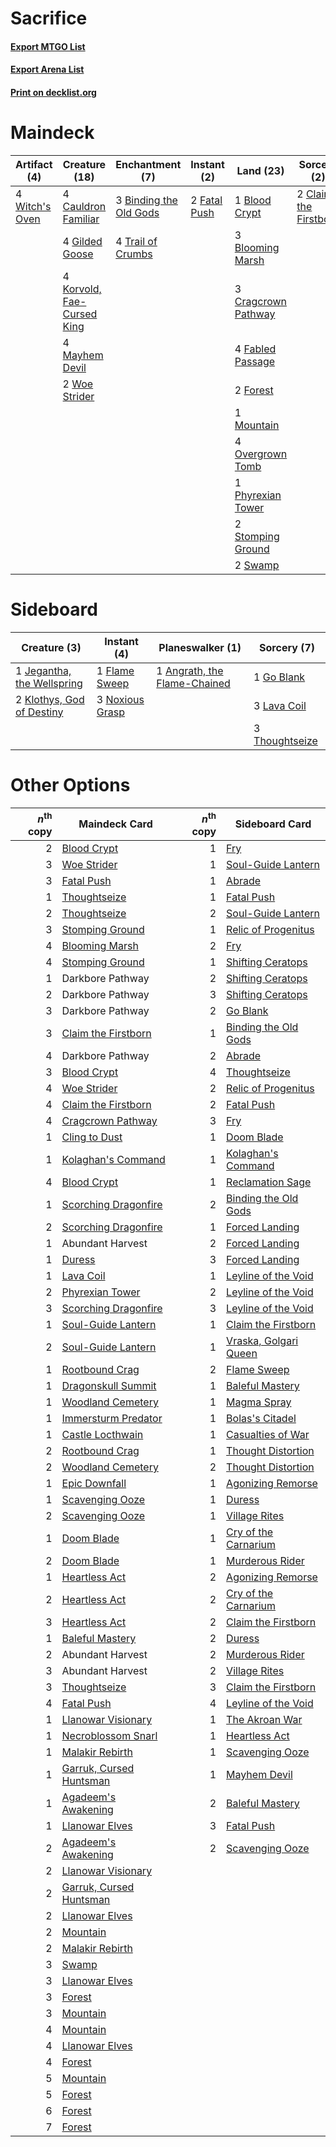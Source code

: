 # Sacrifice

#### [Export MTGO List](../collection/Sacrifice/Sacrifice.txt)
#### [Export Arena List](../collection/Sacrifice/Sacrifice_arena.txt)
#### [Print on decklist.org](http://decklist.org/?deckmain=3%09Binding%20the%20Old%20Gods%0A4%09Blightstep%20Pathway%0A1%09Blood%20Crypt%0A3%09Blooming%20Marsh%0A4%09Cauldron%20Familiar%0A2%09Claim%20the%20Firstborn%0A3%09Cragcrown%20Pathway%0A4%09Fabled%20Passage%0A2%09Fatal%20Push%0A2%09Forest%0A4%09Gilded%20Goose%0A4%09Korvold,%20Fae-Cursed%20King%0A4%09Mayhem%20Devil%0A1%09Mountain%0A4%09Overgrown%20Tomb%0A1%09Phyrexian%20Tower%0A2%09Stomping%20Ground%0A2%09Swamp%0A4%09Trail%20of%20Crumbs%0A4%09Witch's%20Oven%0A2%09Woe%20Strider&deckside=1%09Angrath,%20the%20Flame-Chained%0A1%09Flame%20Sweep%0A1%09Go%20Blank%0A1%09Jegantha,%20the%20Wellspring%0A2%09Klothys,%20God%20of%20Destiny%0A3%09Lava%20Coil%0A3%09Noxious%20Grasp%0A3%09Thoughtseize)
# Maindeck

|                                      Artifact (4)                                       |                                            Creature (18)                                            |                                         Enchantment (7)                                         |                                      Instant (2)                                      |                                          Land (23)                                           |                                          Sorcery (2)                                           |    Unknown (4)     |
|-----------------------------------------------------------------------------------------|-----------------------------------------------------------------------------------------------------|-------------------------------------------------------------------------------------------------|---------------------------------------------------------------------------------------|----------------------------------------------------------------------------------------------|------------------------------------------------------------------------------------------------|--------------------|
|4 [Witch's Oven](http://gatherer.wizards.com/Pages/Card/Details.aspx?multiverseid=473199)|4 [Cauldron Familiar](http://gatherer.wizards.com/Pages/Card/Details.aspx?multiverseid=473043)       |3 [Binding the Old Gods](http://gatherer.wizards.com/Pages/Card/Details.aspx?multiverseid=503822)|2 [Fatal Push](http://gatherer.wizards.com/Pages/Card/Details.aspx?multiverseid=423724)|1 [Blood Crypt](http://gatherer.wizards.com/Pages/Card/Details.aspx?multiverseid=97102)       |2 [Claim the Firstborn](http://gatherer.wizards.com/Pages/Card/Details.aspx?multiverseid=473080)|4 Blightstep Pathway|
|                                                                                         |4 [Gilded Goose](http://gatherer.wizards.com/Pages/Card/Details.aspx?multiverseid=473122)            |4 [Trail of Crumbs](http://gatherer.wizards.com/Pages/Card/Details.aspx?multiverseid=473141)     |                                                                                       |3 [Blooming Marsh](http://gatherer.wizards.com/Pages/Card/Details.aspx?multiverseid=417816)   |                                                                                                |                    |
|                                                                                         |4 [Korvold, Fae-Cursed King](http://gatherer.wizards.com/Pages/Card/Details.aspx?multiverseid=476047)|                                                                                                 |                                                                                       |3 [Cragcrown Pathway](http://gatherer.wizards.com/Pages/Card/Details.aspx?multiverseid=491915)|                                                                                                |                    |
|                                                                                         |4 [Mayhem Devil](http://gatherer.wizards.com/Pages/Card/Details.aspx?multiverseid=461131)            |                                                                                                 |                                                                                       |4 [Fabled Passage](http://gatherer.wizards.com/Pages/Card/Details.aspx?multiverseid=473206)   |                                                                                                |                    |
|                                                                                         |2 [Woe Strider](http://gatherer.wizards.com/Pages/Card/Details.aspx?multiverseid=476374)             |                                                                                                 |                                                                                       |2 [Forest](http://gatherer.wizards.com/Pages/Card/Details.aspx?multiverseid=439860)           |                                                                                                |                    |
|                                                                                         |                                                                                                     |                                                                                                 |                                                                                       |1 [Mountain](http://gatherer.wizards.com/Pages/Card/Details.aspx?multiverseid=439859)         |                                                                                                |                    |
|                                                                                         |                                                                                                     |                                                                                                 |                                                                                       |4 [Overgrown Tomb](http://gatherer.wizards.com/Pages/Card/Details.aspx?multiverseid=405103)   |                                                                                                |                    |
|                                                                                         |                                                                                                     |                                                                                                 |                                                                                       |1 [Phyrexian Tower](http://gatherer.wizards.com/Pages/Card/Details.aspx?multiverseid=456844)  |                                                                                                |                    |
|                                                                                         |                                                                                                     |                                                                                                 |                                                                                       |2 [Stomping Ground](http://gatherer.wizards.com/Pages/Card/Details.aspx?multiverseid=405110)  |                                                                                                |                    |
|                                                                                         |                                                                                                     |                                                                                                 |                                                                                       |2 [Swamp](http://gatherer.wizards.com/Pages/Card/Details.aspx?multiverseid=439858)            |                                                                                                |                    |


# Sideboard

|                                            Creature (3)                                             |                                       Instant (4)                                        |                                           Planeswalker (1)                                            |                                       Sorcery (7)                                       |
|-----------------------------------------------------------------------------------------------------|------------------------------------------------------------------------------------------|-------------------------------------------------------------------------------------------------------|-----------------------------------------------------------------------------------------|
|1 [Jegantha, the Wellspring](http://gatherer.wizards.com/Pages/Card/Details.aspx?multiverseid=479742)|1 [Flame Sweep](http://gatherer.wizards.com/Pages/Card/Details.aspx?multiverseid=466893)  |1 [Angrath, the Flame-Chained](http://gatherer.wizards.com/Pages/Card/Details.aspx?multiverseid=439809)|1 [Go Blank](http://gatherer.wizards.com/Pages/Card/Details.aspx?multiverseid=513549)    |
|2 [Klothys, God of Destiny](http://gatherer.wizards.com/Pages/Card/Details.aspx?multiverseid=476471) |3 [Noxious Grasp](http://gatherer.wizards.com/Pages/Card/Details.aspx?multiverseid=466864)|                                                                                                       |3 [Lava Coil](http://gatherer.wizards.com/Pages/Card/Details.aspx?multiverseid=452858)   |
|                                                                                                     |                                                                                          |                                                                                                       |3 [Thoughtseize](http://gatherer.wizards.com/Pages/Card/Details.aspx?multiverseid=438676)|


# Other Options

|*n*<sup>th</sup> copy|                                          Maindeck Card                                           |*n*<sup>th</sup> copy|                                         Sideboard Card                                         |
|--------------------:|--------------------------------------------------------------------------------------------------|--------------------:|------------------------------------------------------------------------------------------------|
|                    2|[Blood Crypt](http://gatherer.wizards.com/Pages/Card/Details.aspx?multiverseid=97102)             |                    1|[Fry](http://gatherer.wizards.com/Pages/Card/Details.aspx?multiverseid=466894)                  |
|                    3|[Woe Strider](http://gatherer.wizards.com/Pages/Card/Details.aspx?multiverseid=476374)            |                    1|[Soul-Guide Lantern](http://gatherer.wizards.com/Pages/Card/Details.aspx?multiverseid=476488)   |
|                    3|[Fatal Push](http://gatherer.wizards.com/Pages/Card/Details.aspx?multiverseid=423724)             |                    1|[Abrade](http://gatherer.wizards.com/Pages/Card/Details.aspx?multiverseid=430772)               |
|                    1|[Thoughtseize](http://gatherer.wizards.com/Pages/Card/Details.aspx?multiverseid=438676)           |                    1|[Fatal Push](http://gatherer.wizards.com/Pages/Card/Details.aspx?multiverseid=423724)           |
|                    2|[Thoughtseize](http://gatherer.wizards.com/Pages/Card/Details.aspx?multiverseid=438676)           |                    2|[Soul-Guide Lantern](http://gatherer.wizards.com/Pages/Card/Details.aspx?multiverseid=476488)   |
|                    3|[Stomping Ground](http://gatherer.wizards.com/Pages/Card/Details.aspx?multiverseid=405110)        |                    1|[Relic of Progenitus](http://gatherer.wizards.com/Pages/Card/Details.aspx?multiverseid=174824)  |
|                    4|[Blooming Marsh](http://gatherer.wizards.com/Pages/Card/Details.aspx?multiverseid=417816)         |                    2|[Fry](http://gatherer.wizards.com/Pages/Card/Details.aspx?multiverseid=466894)                  |
|                    4|[Stomping Ground](http://gatherer.wizards.com/Pages/Card/Details.aspx?multiverseid=405110)        |                    1|[Shifting Ceratops](http://gatherer.wizards.com/Pages/Card/Details.aspx?multiverseid=466948)    |
|                    1|Darkbore Pathway                                                                                  |                    2|[Shifting Ceratops](http://gatherer.wizards.com/Pages/Card/Details.aspx?multiverseid=466948)    |
|                    2|Darkbore Pathway                                                                                  |                    3|[Shifting Ceratops](http://gatherer.wizards.com/Pages/Card/Details.aspx?multiverseid=466948)    |
|                    3|Darkbore Pathway                                                                                  |                    2|[Go Blank](http://gatherer.wizards.com/Pages/Card/Details.aspx?multiverseid=513549)             |
|                    3|[Claim the Firstborn](http://gatherer.wizards.com/Pages/Card/Details.aspx?multiverseid=473080)    |                    1|[Binding the Old Gods](http://gatherer.wizards.com/Pages/Card/Details.aspx?multiverseid=503822) |
|                    4|Darkbore Pathway                                                                                  |                    2|[Abrade](http://gatherer.wizards.com/Pages/Card/Details.aspx?multiverseid=430772)               |
|                    3|[Blood Crypt](http://gatherer.wizards.com/Pages/Card/Details.aspx?multiverseid=97102)             |                    4|[Thoughtseize](http://gatherer.wizards.com/Pages/Card/Details.aspx?multiverseid=438676)         |
|                    4|[Woe Strider](http://gatherer.wizards.com/Pages/Card/Details.aspx?multiverseid=476374)            |                    2|[Relic of Progenitus](http://gatherer.wizards.com/Pages/Card/Details.aspx?multiverseid=174824)  |
|                    4|[Claim the Firstborn](http://gatherer.wizards.com/Pages/Card/Details.aspx?multiverseid=473080)    |                    2|[Fatal Push](http://gatherer.wizards.com/Pages/Card/Details.aspx?multiverseid=423724)           |
|                    4|[Cragcrown Pathway](http://gatherer.wizards.com/Pages/Card/Details.aspx?multiverseid=491915)      |                    3|[Fry](http://gatherer.wizards.com/Pages/Card/Details.aspx?multiverseid=466894)                  |
|                    1|[Cling to Dust](http://gatherer.wizards.com/Pages/Card/Details.aspx?multiverseid=476338)          |                    1|[Doom Blade](http://gatherer.wizards.com/Pages/Card/Details.aspx?multiverseid=247322)           |
|                    1|[Kolaghan's Command](http://gatherer.wizards.com/Pages/Card/Details.aspx?multiverseid=394613)     |                    1|[Kolaghan's Command](http://gatherer.wizards.com/Pages/Card/Details.aspx?multiverseid=394613)   |
|                    4|[Blood Crypt](http://gatherer.wizards.com/Pages/Card/Details.aspx?multiverseid=97102)             |                    1|[Reclamation Sage](http://gatherer.wizards.com/Pages/Card/Details.aspx?multiverseid=389651)     |
|                    1|[Scorching Dragonfire](http://gatherer.wizards.com/Pages/Card/Details.aspx?multiverseid=473101)   |                    2|[Binding the Old Gods](http://gatherer.wizards.com/Pages/Card/Details.aspx?multiverseid=503822) |
|                    2|[Scorching Dragonfire](http://gatherer.wizards.com/Pages/Card/Details.aspx?multiverseid=473101)   |                    1|[Forced Landing](http://gatherer.wizards.com/Pages/Card/Details.aspx?multiverseid=461088)       |
|                    1|Abundant Harvest                                                                                  |                    2|[Forced Landing](http://gatherer.wizards.com/Pages/Card/Details.aspx?multiverseid=461088)       |
|                    1|[Duress](http://gatherer.wizards.com/Pages/Card/Details.aspx?multiverseid=14557)                  |                    3|[Forced Landing](http://gatherer.wizards.com/Pages/Card/Details.aspx?multiverseid=461088)       |
|                    1|[Lava Coil](http://gatherer.wizards.com/Pages/Card/Details.aspx?multiverseid=452858)              |                    1|[Leyline of the Void](http://gatherer.wizards.com/Pages/Card/Details.aspx?multiverseid=107682)  |
|                    2|[Phyrexian Tower](http://gatherer.wizards.com/Pages/Card/Details.aspx?multiverseid=456844)        |                    2|[Leyline of the Void](http://gatherer.wizards.com/Pages/Card/Details.aspx?multiverseid=107682)  |
|                    3|[Scorching Dragonfire](http://gatherer.wizards.com/Pages/Card/Details.aspx?multiverseid=473101)   |                    3|[Leyline of the Void](http://gatherer.wizards.com/Pages/Card/Details.aspx?multiverseid=107682)  |
|                    1|[Soul-Guide Lantern](http://gatherer.wizards.com/Pages/Card/Details.aspx?multiverseid=476488)     |                    1|[Claim the Firstborn](http://gatherer.wizards.com/Pages/Card/Details.aspx?multiverseid=473080)  |
|                    2|[Soul-Guide Lantern](http://gatherer.wizards.com/Pages/Card/Details.aspx?multiverseid=476488)     |                    1|[Vraska, Golgari Queen](http://gatherer.wizards.com/Pages/Card/Details.aspx?multiverseid=452963)|
|                    1|[Rootbound Crag](http://gatherer.wizards.com/Pages/Card/Details.aspx?multiverseid=420934)         |                    2|[Flame Sweep](http://gatherer.wizards.com/Pages/Card/Details.aspx?multiverseid=466893)          |
|                    1|[Dragonskull Summit](http://gatherer.wizards.com/Pages/Card/Details.aspx?multiverseid=420909)     |                    1|[Baleful Mastery](http://gatherer.wizards.com/Pages/Card/Details.aspx?multiverseid=513541)      |
|                    1|[Woodland Cemetery](http://gatherer.wizards.com/Pages/Card/Details.aspx?multiverseid=443136)      |                    1|[Magma Spray](http://gatherer.wizards.com/Pages/Card/Details.aspx?multiverseid=426843)          |
|                    1|[Immersturm Predator](http://gatherer.wizards.com/Pages/Card/Details.aspx?multiverseid=503830)    |                    1|[Bolas's Citadel](http://gatherer.wizards.com/Pages/Card/Details.aspx?multiverseid=461006)      |
|                    1|[Castle Locthwain](http://gatherer.wizards.com/Pages/Card/Details.aspx?multiverseid=473203)       |                    1|[Casualties of War](http://gatherer.wizards.com/Pages/Card/Details.aspx?multiverseid=461114)    |
|                    2|[Rootbound Crag](http://gatherer.wizards.com/Pages/Card/Details.aspx?multiverseid=420934)         |                    1|[Thought Distortion](http://gatherer.wizards.com/Pages/Card/Details.aspx?multiverseid=466871)   |
|                    2|[Woodland Cemetery](http://gatherer.wizards.com/Pages/Card/Details.aspx?multiverseid=443136)      |                    2|[Thought Distortion](http://gatherer.wizards.com/Pages/Card/Details.aspx?multiverseid=466871)   |
|                    1|[Epic Downfall](http://gatherer.wizards.com/Pages/Card/Details.aspx?multiverseid=473047)          |                    1|[Agonizing Remorse](http://gatherer.wizards.com/Pages/Card/Details.aspx?multiverseid=476334)    |
|                    1|[Scavenging Ooze](http://gatherer.wizards.com/Pages/Card/Details.aspx?multiverseid=420783)        |                    1|[Duress](http://gatherer.wizards.com/Pages/Card/Details.aspx?multiverseid=14557)                |
|                    2|[Scavenging Ooze](http://gatherer.wizards.com/Pages/Card/Details.aspx?multiverseid=420783)        |                    1|[Village Rites](http://gatherer.wizards.com/Pages/Card/Details.aspx?multiverseid=485449)        |
|                    1|[Doom Blade](http://gatherer.wizards.com/Pages/Card/Details.aspx?multiverseid=247322)             |                    1|[Cry of the Carnarium](http://gatherer.wizards.com/Pages/Card/Details.aspx?multiverseid=457214) |
|                    2|[Doom Blade](http://gatherer.wizards.com/Pages/Card/Details.aspx?multiverseid=247322)             |                    1|[Murderous Rider](http://gatherer.wizards.com/Pages/Card/Details.aspx?multiverseid=473059)      |
|                    1|[Heartless Act](http://gatherer.wizards.com/Pages/Card/Details.aspx?multiverseid=479611)          |                    2|[Agonizing Remorse](http://gatherer.wizards.com/Pages/Card/Details.aspx?multiverseid=476334)    |
|                    2|[Heartless Act](http://gatherer.wizards.com/Pages/Card/Details.aspx?multiverseid=479611)          |                    2|[Cry of the Carnarium](http://gatherer.wizards.com/Pages/Card/Details.aspx?multiverseid=457214) |
|                    3|[Heartless Act](http://gatherer.wizards.com/Pages/Card/Details.aspx?multiverseid=479611)          |                    2|[Claim the Firstborn](http://gatherer.wizards.com/Pages/Card/Details.aspx?multiverseid=473080)  |
|                    1|[Baleful Mastery](http://gatherer.wizards.com/Pages/Card/Details.aspx?multiverseid=513541)        |                    2|[Duress](http://gatherer.wizards.com/Pages/Card/Details.aspx?multiverseid=14557)                |
|                    2|Abundant Harvest                                                                                  |                    2|[Murderous Rider](http://gatherer.wizards.com/Pages/Card/Details.aspx?multiverseid=473059)      |
|                    3|Abundant Harvest                                                                                  |                    2|[Village Rites](http://gatherer.wizards.com/Pages/Card/Details.aspx?multiverseid=485449)        |
|                    3|[Thoughtseize](http://gatherer.wizards.com/Pages/Card/Details.aspx?multiverseid=438676)           |                    3|[Claim the Firstborn](http://gatherer.wizards.com/Pages/Card/Details.aspx?multiverseid=473080)  |
|                    4|[Fatal Push](http://gatherer.wizards.com/Pages/Card/Details.aspx?multiverseid=423724)             |                    4|[Leyline of the Void](http://gatherer.wizards.com/Pages/Card/Details.aspx?multiverseid=107682)  |
|                    1|[Llanowar Visionary](http://gatherer.wizards.com/Pages/Card/Details.aspx?multiverseid=485516)     |                    1|[The Akroan War](http://gatherer.wizards.com/Pages/Card/Details.aspx?multiverseid=476375)       |
|                    1|[Necroblossom Snarl](http://gatherer.wizards.com/Pages/Card/Details.aspx?multiverseid=513761)     |                    1|[Heartless Act](http://gatherer.wizards.com/Pages/Card/Details.aspx?multiverseid=479611)        |
|                    1|[Malakir Rebirth](http://gatherer.wizards.com/Pages/Card/Details.aspx?multiverseid=491747)        |                    1|[Scavenging Ooze](http://gatherer.wizards.com/Pages/Card/Details.aspx?multiverseid=420783)      |
|                    1|[Garruk, Cursed Huntsman](http://gatherer.wizards.com/Pages/Card/Details.aspx?multiverseid=473153)|                    1|[Mayhem Devil](http://gatherer.wizards.com/Pages/Card/Details.aspx?multiverseid=461131)         |
|                    1|[Agadeem's Awakening](http://gatherer.wizards.com/Pages/Card/Details.aspx?multiverseid=491723)    |                    2|[Baleful Mastery](http://gatherer.wizards.com/Pages/Card/Details.aspx?multiverseid=513541)      |
|                    1|[Llanowar Elves](http://gatherer.wizards.com/Pages/Card/Details.aspx?multiverseid=129626)         |                    3|[Fatal Push](http://gatherer.wizards.com/Pages/Card/Details.aspx?multiverseid=423724)           |
|                    2|[Agadeem's Awakening](http://gatherer.wizards.com/Pages/Card/Details.aspx?multiverseid=491723)    |                    2|[Scavenging Ooze](http://gatherer.wizards.com/Pages/Card/Details.aspx?multiverseid=420783)      |
|                    2|[Llanowar Visionary](http://gatherer.wizards.com/Pages/Card/Details.aspx?multiverseid=485516)     |                     |                                                                                                |
|                    2|[Garruk, Cursed Huntsman](http://gatherer.wizards.com/Pages/Card/Details.aspx?multiverseid=473153)|                     |                                                                                                |
|                    2|[Llanowar Elves](http://gatherer.wizards.com/Pages/Card/Details.aspx?multiverseid=129626)         |                     |                                                                                                |
|                    2|[Mountain](http://gatherer.wizards.com/Pages/Card/Details.aspx?multiverseid=439859)               |                     |                                                                                                |
|                    2|[Malakir Rebirth](http://gatherer.wizards.com/Pages/Card/Details.aspx?multiverseid=491747)        |                     |                                                                                                |
|                    3|[Swamp](http://gatherer.wizards.com/Pages/Card/Details.aspx?multiverseid=439858)                  |                     |                                                                                                |
|                    3|[Llanowar Elves](http://gatherer.wizards.com/Pages/Card/Details.aspx?multiverseid=129626)         |                     |                                                                                                |
|                    3|[Forest](http://gatherer.wizards.com/Pages/Card/Details.aspx?multiverseid=439860)                 |                     |                                                                                                |
|                    3|[Mountain](http://gatherer.wizards.com/Pages/Card/Details.aspx?multiverseid=439859)               |                     |                                                                                                |
|                    4|[Mountain](http://gatherer.wizards.com/Pages/Card/Details.aspx?multiverseid=439859)               |                     |                                                                                                |
|                    4|[Llanowar Elves](http://gatherer.wizards.com/Pages/Card/Details.aspx?multiverseid=129626)         |                     |                                                                                                |
|                    4|[Forest](http://gatherer.wizards.com/Pages/Card/Details.aspx?multiverseid=439860)                 |                     |                                                                                                |
|                    5|[Mountain](http://gatherer.wizards.com/Pages/Card/Details.aspx?multiverseid=439859)               |                     |                                                                                                |
|                    5|[Forest](http://gatherer.wizards.com/Pages/Card/Details.aspx?multiverseid=439860)                 |                     |                                                                                                |
|                    6|[Forest](http://gatherer.wizards.com/Pages/Card/Details.aspx?multiverseid=439860)                 |                     |                                                                                                |
|                    7|[Forest](http://gatherer.wizards.com/Pages/Card/Details.aspx?multiverseid=439860)                 |                     |                                                                                                |

